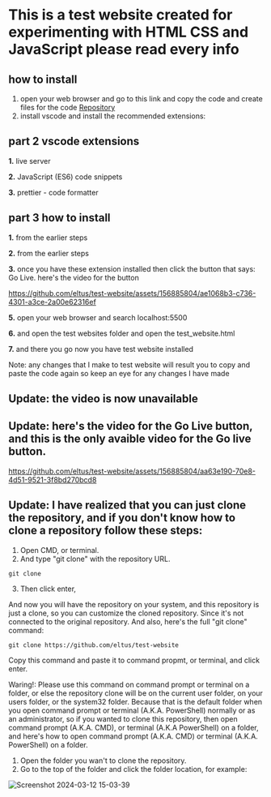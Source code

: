 # This is a test website created for experimenting with HTML CSS and JavaScript please read every info

## how to install
1. open your web browser and go to this link and copy the code and create files for the code [Repository](https://github.com/eltus/test-website)
2. install vscode and install the recommended extensions:

## part 2 vscode extensions
**1.** live server

**2.** JavaScript (ES6) code snippets

**3.** prettier - code formatter


## part 3 how to install
**1.** from the earlier steps

**2.** from the earlier steps

**3.** once you have these extension installed then click the button that says: Go Live.
here's the video for the button


https://github.com/eltus/test-website/assets/156885804/ae1068b3-c736-4301-a3ce-2a00e62316ef

**5.** open your web browser and search localhost:5500

**6.** and open the test websites folder and open the test_website.html

**7.** and there you go now you have test website installed

Note: any changes that I make to test website will result you to copy and paste the code again so keep an eye for any changes I have made


## Update: the video is now unavailable

## Update: here's the video for the Go Live button, and this is the only avaible video for the Go live button.


https://github.com/eltus/test-website/assets/156885804/aa63e190-70e8-4d51-9521-3f8bd270bcd8

## Update: I have realized that you can just clone the repository, and if you don't know how to clone a repository follow these steps:
1. Open CMD, or terminal.
2. And type "git clone" with the repository URL.
```
git clone
```
3. Then click enter,

And now you will have the repository on your system, and this repository is just a clone, so you can customize the cloned repository. Since it's not connected to the original repository. And also, here's the full "git clone" command:
```
git clone https://github.com/eltus/test-website
```
Copy this command and paste it to command propmt, or terminal, and click enter.

Waring!: Please use this command on command prompt or terminal on a folder, or else the repository clone will be on the current user folder, on your users folder, or the system32 folder. Because that is the default folder when you open command prompt or terminal (A.K.A. PowerShell) normally or as an administrator, so if you wanted to clone this repository, then open command prompt (A.K.A. CMD), or terminal (A.K.A PowerShell) on a folder, and here's how to open command prompt (A.K.A. CMD) or terminal (A.K.A. PowerShell) on a folder.

1. Open the folder you wan't to clone the repository.
2. Go to the top of the folder and click the folder location, for example:

![Screenshot 2024-03-12 15-03-39](https://github.com/eltus/test-website/assets/156885804/79346e28-3631-4948-876f-145c2ee2e260)